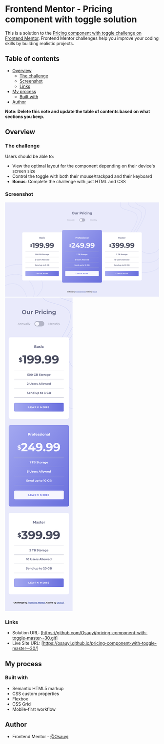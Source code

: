 # Frontend Mentor - Pricing component with toggle solution

This is a solution to the [Pricing component with toggle challenge on Frontend Mentor](https://www.frontendmentor.io/challenges/pricing-component-with-toggle-8vPwRMIC). Frontend Mentor challenges help you improve your coding skills by building realistic projects.

## Table of contents

- [Overview](#overview)
  - [The challenge](#the-challenge)
  - [Screenshot](#screenshot)
  - [Links](#links)
- [My process](#my-process)
  - [Built with](#built-with)
- [Author](#author)

**Note: Delete this note and update the table of contents based on what sections you keep.**

## Overview

### The challenge

Users should be able to:

- View the optimal layout for the component depending on their device's screen size
- Control the toggle with both their mouse/trackpad and their keyboard
- **Bonus**: Complete the challenge with just HTML and CSS

### Screenshot

![](/Screenshot%202023-01-03%20at%2013-43-13%20Frontend%20Mentor%20Challenge%20Name%20Here.png)
![](/Screenshot%202023-01-03%20at%2013-43-33%20Frontend%20Mentor%20Challenge%20Name%20Here.png)

### Links

- Solution URL: [https://github.com/Osauyi/pricing-component-with-toggle-master--30.git]
- Live Site URL: [https://osauyi.github.io/pricing-component-with-toggle-master--30/]

## My process

### Built with

- Semantic HTML5 markup
- CSS custom properties
- Flexbox
- CSS Grid
- Mobile-first workflow

## Author

- Frontend Mentor - [@Osauyi](https://www.frontendmentor.io/profile/Osauyi)

